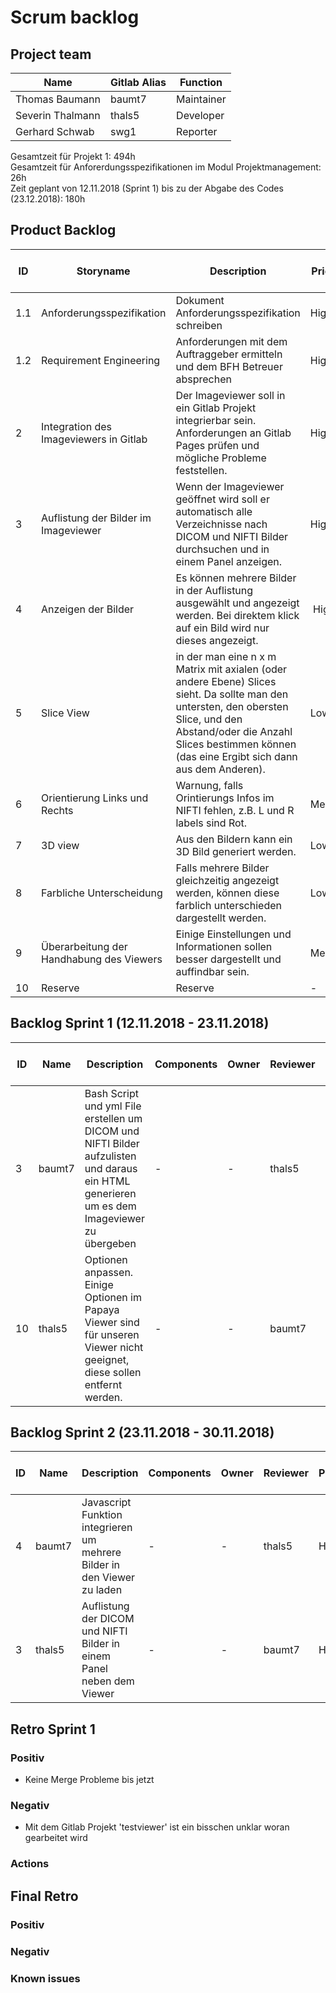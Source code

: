 # Scrum backlog
## Project team
Name | Gitlab Alias | Function
--- | --- | --- 
Thomas Baumann | baumt7 | Maintainer
Severin Thalmann | thals5 | Developer
Gerhard Schwab | swg1 | Reporter

Gesamtzeit für Projekt 1: 494h <br>
Gesamtzeit für Anforerdungsspezifikationen im Modul Projektmanagement: 26h <br>
Zeit geplant von 12.11.2018 (Sprint 1) bis zu der Abgabe des Codes (23.12.2018): 180h

## Product Backlog
ID | Storyname | Description | Priority | Effort plan original | Effort plan updated | Effort acutal | Status
--- | --- | --- | --- | --- | --- | --- | ---
1.1 | Anforderungsspezifikation | Dokument Anforderungsspezifikation schreiben | High | 26 | - | - | Open
1.2 | Requirement Engineering | Anforderungen mit dem Auftraggeber ermitteln und dem BFH Betreuer absprechen | High | 200 | - | - | Open 
2 | Integration des Imageviewers in Gitlab | Der Imageviewer soll in ein Gitlab Projekt integrierbar sein. Anforderungen an Gitlab Pages prüfen und mögliche Probleme feststellen. | High | 50 | - | 54 | Open
3 | Auflistung der Bilder im Imageviewer | Wenn der Imageviewer geöffnet wird soll er automatisch alle Verzeichnisse nach DICOM und NIFTI Bilder durchsuchen und in einem Panel anzeigen. | High | 50 | - | - | Open
4 | Anzeigen der Bilder | Es können mehrere Bilder in der Auflistung ausgewählt und angezeigt werden. Bei direktem klick auf ein Bild wird nur dieses angezeigt. | High | 30 | - | - | Open
5 | Slice View | in der man eine n x m Matrix mit axialen (oder andere Ebene) Slices sieht. Da sollte man den untersten, den obersten Slice, und den Abstand/oder die Anzahl Slices bestimmen können (das eine Ergibt sich dann aus dem Anderen). | Low | 10 | – | – | Open
6 | Orientierung Links und Rechts | Warnung, falls Orintierungs Infos im NIFTI fehlen, z.B. L und R labels sind Rot. | Medium | 15 | - | - | Open
7 | 3D view | Aus den Bildern kann ein 3D Bild generiert werden. | Low | 0 | - | - | Open
8 | Farbliche Unterscheidung | Falls mehrere Bilder gleichzeitig angezeigt werden, können diese farblich unterschieden dargestellt werden. | Low | 15 | - | - | Open
9 | Überarbeitung der Handhabung des Viewers | Einige Einstellungen und Informationen sollen besser dargestellt und auffindbar sein. | Medium | 20 | - | - | Open
10 | Reserve | Reserve | - | 40 | - | - | Open


## Backlog Sprint 1 (12.11.2018 - 23.11.2018)
ID | Name | Description | Components | Owner | Reviewer | Priority | Effort plan original | Effort plan updated | Effort actual | Status
--- | --- | --- | --- | --- | --- | --- | --- | --- | --- | ---
3 | baumt7 | Bash Script und yml File erstellen um DICOM und NIFTI Bilder aufzulisten und daraus ein HTML generieren um es dem Imageviewer zu übergeben | - | - | thals5 | High | 30 | - | - | Closed
10 | thals5 | Optionen anpassen. Einige Optionen im Papaya Viewer sind für unseren Viewer nicht geeignet, diese sollen entfernt werden. | - | - | baumt7 | High | 30 | - | - | Closed


## Backlog Sprint 2 (23.11.2018 - 30.11.2018)
ID | Name | Description | Components | Owner | Reviewer | Priority | Effort plan original | Effort plan updated | Effort actual | Status
--- | --- | --- | --- | --- | --- | --- | --- | --- | --- | ---
4 | baumt7 | Javascript Funktion integrieren um mehrere Bilder in den Viewer zu laden | - | - | thals5 | High | 15 | - | - | Open
3 | thals5 | Auflistung der DICOM und NIFTI Bilder in einem Panel neben dem Viewer | - | - | baumt7 | High | 15 | - | - | Open



## Retro Sprint 1
### Positiv
* Keine Merge Probleme bis jetzt

### Negativ
* Mit dem Gitlab Projekt 'testviewer' ist ein bisschen unklar woran gearbeitet wird

### Actions


## Final Retro
### Positiv

### Negativ

### Known issues
